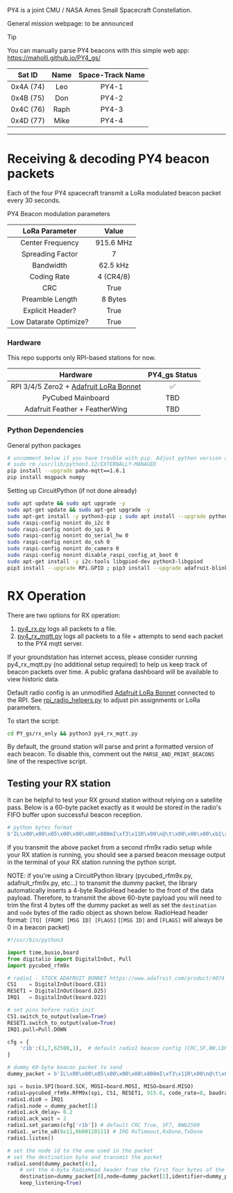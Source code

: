PY4 is a joint CMU / NASA Ames Small Spacecraft Constellation.

General mission webpage: to be announced

> [!TIP]
> You can manually parse PY4 beacons with this simple web app: https://maholli.github.io/PY4_gs/

| Sat ID     	| Name 	| Space-Track Name 	|
|:------------:	|:------:	|:------------------:	|
| 0x4A  (74) 	| Leo  	| PY4-1            	|
| 0x4B (75)  	| Don  	| PY4-2            	|
| 0x4C (76)  	| Raph 	| PY4-3            	|
| 0x4D (77)  	| Mike 	| PY4-4            	|

----

# Receiving & decoding PY4 beacon packets

Each of the four PY4 spacecraft transmit a LoRa modulated beacon packet every 30 seconds.

PY4 Beacon modulation parameters

|     LoRa Parameter        |   Value       |
|:----------------------:   |:---------:    |
|       Center Frequency    | 915.6 MHz     |
|       Spreading Factor    | 7             |
|              Bandwidth    | 62.5 kHz      |
|            Coding Rate    | 4 (CR4/8)     |
|                    CRC    | True          |
|        Preamble Length    | 8 Bytes       |
|       Explicit Header?    | True          |
| Low Datarate Optimize?    | True          |

### Hardware

This repo supports only RPI-based stations for now.

|                Hardware                   | PY4_gs Status                                              |
|:--------------------------------------:   |:-------------:    |
| RPI 3/4/5 Zero2 + [Adafruit LoRa Bonnet](https://www.adafruit.com/product/4074)    |       ✅          |
|            PyCubed Mainboard                                                       |      TBD          |
|     Adafruit Feather + FeatherWing                                                 |      TBD          |

### Python Dependencies

General python packages
```bash
# uncomment below if you have trouble with pip. Adjust python version accordingly.
# sudo rm /usr/lib/python3.12/EXTERNALLY-MANAGED
pip install --upgrade paho-mqtt==1.6.1
pip install msgpack numpy
```

Setting up CircuitPython (if not done already)
```bash
sudo apt update && sudo apt upgrade -y
sudo apt-get update && sudo apt-get upgrade -y
sudo apt-get install -y python3-pip ; sudo apt install --upgrade python3-setuptools
sudo raspi-config nonint do_i2c 0
sudo raspi-config nonint do_spi 0
sudo raspi-config nonint do_serial_hw 0
sudo raspi-config nonint do_ssh 0
sudo raspi-config nonint do_camera 0
sudo raspi-config nonint disable_raspi_config_at_boot 0
sudo apt-get install -y i2c-tools libgpiod-dev python3-libgpiod
pip3 install --upgrade RPi.GPIO ; pip3 install --upgrade adafruit-blinka
```

# RX Operation
There are two options for RX operation:
1. [py4_rx.py](./rx_only/py4_rx.py) logs all packets to a file.
2. [py4_rx_mqtt.py](./rx_only/py4_rx_mqtt.py) logs all packets to a file + attempts to send each packet to the PY4 mqtt server.

If your groundstation has internet access, please consider running py4_rx_mqtt.py (no additional setup required) to help us keep track of beacon packets over time. A public grafana dashboard will be available to view historic data.

Default radio config is an unmodified [Adafruit LoRa Bonnet](https://www.adafruit.com/product/4074) connected to the RPI. See [rpi_radio_helpers.py](./rx_only/rpi_radio_helpers.py) to adjust pin assignments or LoRa parameters.

To start the script:
```bash
cd PY_gs/rx_only && python3 py4_rx_mqtt.py
```

By default, the ground station will parse and print a formatted version of each beacon. To disable this, comment out the `PARSE_AND_PRINT_BEACONS` line of the respective script.

## Testing your RX station
It can be helpful to test your RX ground station without relying on a satellite pass. Below is a 60-byte packet exactly as it would be stored in the radio's FIFO buffer upon successful beacon reception. 

```python
# python bytes format
b'IL\x00\x00\x05\x00\x00\x00\x808mI\xf3\x11R\x00\n@\t\x00\x00\x00\xb1\x00R\x01\xa4\x00\x01\t\x00Q\xfe\xb5\xfe\xdd\xff\x02\x00\x1f\x00\x18\xc6\x00x\x00H\x01\x98\x04\x13\x0e\xd8\x00\x00\x00\x00\x00\x00I'
```
If you transmit the above packet from a second rfm9x radio setup while your RX station is running, you should see a parsed beacon message output in the terminal of your RX station running the python script.

NOTE: if you're using a CircuitPython library (pycubed_rfm9x.py, adafruit_rfm9x.py, etc...) to transmit the dummy packet, the library automatically inserts a 4-byte RadioHead header to the front of the data payload. Therefore, to transmit the above 60-byte payload you will need to trim the first 4 bytes off the dummy packet as well as set the `destination` and `node` bytes of the radio object as shown below. RadioHead header format: `[TO] [FROM] [MSG ID] [FLAGS]` (`[MSG ID]` and `[FLAGS]` will always be 0 in a beacon packet)

```python
#!/usr/bin/python3

import time,busio,board
from digitalio import DigitalInOut, Pull
import pycubed_rfm9x

# radio1 - STOCK ADAFRUIT BONNET https://www.adafruit.com/product/4074
CS1    = DigitalInOut(board.CE1)
RESET1 = DigitalInOut(board.D25)
IRQ1   = DigitalInOut(board.D22)

# set pins before radio init
CS1.switch_to_output(value=True)
RESET1.switch_to_output(value=True)
IRQ1.pull=Pull.DOWN

cfg = {
    'r1b':(1,7,62500,1),  # default radio1 beacon config (CRC,SF,BW,LDRO) symb=2ms
}

# dummy 60-byte beacon packet to send
dummy_packet = b'IL\x00\x00\x05\x00\x00\x00\x808mI\xf3\x11R\x00\n@\t\x00\x00\x00\xb1\x00R\x01\xa4\x00\x01\t\x00Q\xfe\xb5\xfe\xdd\xff\x02\x00\x1f\x00\x18\xc6\x00x\x00H\x01\x98\x04\x13\x0e\xd8\x00\x00\x00\x00\x00\x00I'

spi = busio.SPI(board.SCK, MOSI=board.MOSI, MISO=board.MISO)
radio1=pycubed_rfm9x.RFM9x(spi, CS1, RESET1, 915.6, code_rate=8, baudrate=5_000_000)
radio1.dio0 = IRQ1
radio1.node = dummy_packet[1]
radio1.ack_delay= 0.2
radio1.ack_wait = 2
radio1.set_params(cfg['r1b']) # default CRC True, SF7, BW62500
radio1._write_u8(0x11,0b00110111) # IRQ RxTimeout,RxDone,TxDone
radio1.listen()

# set the node id to the one used in the packet
# set the destination byte and transmit the packet
radio1.send(dummy_packet[4:],
    # set the 4-byte RadioHead header from the first four bytes of the dummy packet
    destination=dummy_packet[0],node=dummy_packet[1],identifier=dummy_packet[2],flags=dummy_packet[3],
    keep_listening=True)

```

